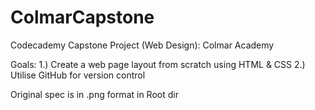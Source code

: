 # ColmarCapstone
 Codecademy Capstone Project (Web Design): Colmar Academy
 
 Goals: 1.) Create a web page layout from scratch using HTML & CSS
 				2.) Utilise GitHub for version control
				
 Original spec is in .png format in Root dir
